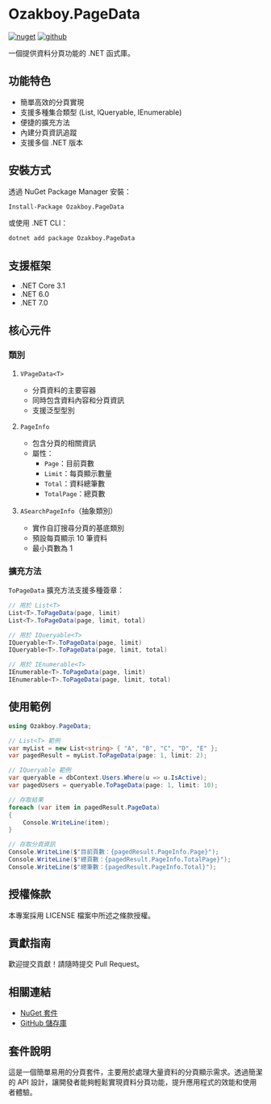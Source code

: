 # Ozakboy.PageData

[![nuget](https://img.shields.io/badge/nuget-ozakboy.PageData-blue)](https://www.nuget.org/packages/Ozakboy.PageData/) 
[![github](https://img.shields.io/badge/github-ozakboy.PageData-blue)](https://github.com/ozakboy/ozakboy.PageData)

一個提供資料分頁功能的 .NET 函式庫。

## 功能特色

- 簡單高效的分頁實現
- 支援多種集合類型 (List<T>, IQueryable<T>, IEnumerable<T>)
- 便捷的擴充方法
- 內建分頁資訊追蹤
- 支援多個 .NET 版本

## 安裝方式

透過 NuGet Package Manager 安裝：

```bash
Install-Package Ozakboy.PageData
```

或使用 .NET CLI：

```bash
dotnet add package Ozakboy.PageData
```

## 支援框架

- .NET Core 3.1
- .NET 6.0
- .NET 7.0

## 核心元件

### 類別

1. `VPageData<T>`
   - 分頁資料的主要容器
   - 同時包含資料內容和分頁資訊
   - 支援泛型型別

2. `PageInfo`
   - 包含分頁的相關資訊
   - 屬性：
     - `Page`：目前頁數
     - `Limit`：每頁顯示數量
     - `Total`：資料總筆數
     - `TotalPage`：總頁數

3. `ASearchPageInfo`（抽象類別）
   - 實作自訂搜尋分頁的基底類別
   - 預設每頁顯示 10 筆資料
   - 最小頁數為 1

### 擴充方法

`ToPageData` 擴充方法支援多種簽章：

```csharp
// 用於 List<T>
List<T>.ToPageData(page, limit)
List<T>.ToPageData(page, limit, total)

// 用於 IQueryable<T>
IQueryable<T>.ToPageData(page, limit)
IQueryable<T>.ToPageData(page, limit, total)

// 用於 IEnumerable<T>
IEnumerable<T>.ToPageData(page, limit)
IEnumerable<T>.ToPageData(page, limit, total)
```

## 使用範例

```csharp
using Ozakboy.PageData;

// List<T> 範例
var myList = new List<string> { "A", "B", "C", "D", "E" };
var pagedResult = myList.ToPageData(page: 1, limit: 2);

// IQueryable 範例
var queryable = dbContext.Users.Where(u => u.IsActive);
var pagedUsers = queryable.ToPageData(page: 1, limit: 10);

// 存取結果
foreach (var item in pagedResult.PageData)
{
    Console.WriteLine(item);
}

// 存取分頁資訊
Console.WriteLine($"目前頁數：{pagedResult.PageInfo.Page}");
Console.WriteLine($"總頁數：{pagedResult.PageInfo.TotalPage}");
Console.WriteLine($"總筆數：{pagedResult.PageInfo.Total}");
```

## 授權條款

本專案採用 LICENSE 檔案中所述之條款授權。

## 貢獻指南

歡迎提交貢獻！請隨時提交 Pull Request。

## 相關連結

- [NuGet 套件](https://www.nuget.org/packages/Ozakboy.PageData/)
- [GitHub 儲存庫](https://github.com/ozakboy/ozakboy.PageData)

## 套件說明

這是一個簡單易用的分頁套件，主要用於處理大量資料的分頁顯示需求。透過簡潔的 API 設計，讓開發者能夠輕鬆實現資料分頁功能，提升應用程式的效能和使用者體驗。